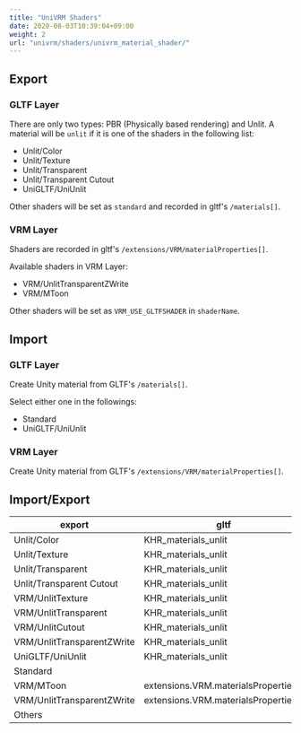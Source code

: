 ```yaml
---
title: "UniVRM Shaders"
date: 2020-08-03T10:39:04+09:00
weight: 2
url: "univrm/shaders/univrm_material_shader/"
---
```


## Export

### GLTF Layer

There are only two types: PBR (Physically based rendering) and Unlit.
A material will be `unlit` if it is one of the shaders in the following list:

* Unlit/Color
* Unlit/Texture
* Unlit/Transparent
* Unlit/Transparent Cutout
* UniGLTF/UniUnlit

Other shaders will be set as `standard` and recorded in gltf's `/materials[]`.

### VRM Layer

Shaders are recorded in gltf's `/extensions/VRM/materialProperties[]`.

Available shaders in VRM Layer:

* VRM/UnlitTransparentZWrite
* VRM/MToon

Other shaders will be set as `VRM_USE_GLTFSHADER` in `shaderName`.

## Import

### GLTF Layer

Create Unity material from GLTF's `/materials[]`.

Select either one in the followings:

* Standard
* UniGLTF/UniUnlit

### VRM Layer

Create Unity material from GLTF's `/extensions/VRM/materialProperties[]`.

## Import/Export

| export                     | gltf                                 | import                     |
|----------------------------|--------------------------------------|----------------------------|
| Unlit/Color                | KHR_materials_unlit                  | UniGLTF/UniUnlit           |
| Unlit/Texture              | KHR_materials_unlit                  | UniGLTF/UniUnlit           |
| Unlit/Transparent          | KHR_materials_unlit                  | UniGLTF/UniUnlit           |
| Unlit/Transparent Cutout   | KHR_materials_unlit                  | UniGLTF/UniUnlit           |
| VRM/UnlitTexture           | KHR_materials_unlit                  | UniGLTF/UniUnlit           |
| VRM/UnlitTransparent       | KHR_materials_unlit                  | UniGLTF/UniUnlit           |
| VRM/UnlitCutout            | KHR_materials_unlit                  | UniGLTF/UniUnlit           |
| VRM/UnlitTransparentZWrite | KHR_materials_unlit                  | UniGLTF/UniUnlit           |
| UniGLTF/UniUnlit           | KHR_materials_unlit                  | UniGLTF/UniUnlit           |
| Standard                   |                                      | Standard                   |
| VRM/MToon                  | extensions.VRM.materialsProperties[] | VRM/MToon                  |
| VRM/UnlitTransparentZWrite | extensions.VRM.materialsProperties[] | VRM/UnlitTransparentZWrite |
| Others                     |                                      | Standard                   |
